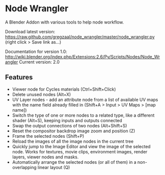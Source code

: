 Node Wrangler
=============
A Blender Addon with various tools to help node workflow.

Download latest version: https://raw.github.com/gregzaal/node_wrangler/master/node_wrangler.py (right click > Save link as...)

Documentation for version 1.0: http://wiki.blender.org/index.php/Extensions:2.6/Py/Scripts/Nodes/Node_Wrangler
Current version: 2.0

Features
--------

* Viewer node for Cycles materials (Ctrl+Shift+Click)
* Delete unused nodes (Alt+X)
* UV Layer nodes - add an attribute node from a list of available UV maps with the name field already filled in (Shift+A > Input > UV Maps > [map name])
* Switch the type of one or more nodes to a related type, like a different shader (Alt+S), keeping inputs and outputs connected
* Swap the output connections of two nodes (Alt+Shift+S)
* Reset the compositor backdrop image zoom and position (Z)
* Frame the selected nodes (Shift+P)
* Reload the images of all the image nodes in the current tree
* Quickly jump to the Image Editor and view the image of the selected node. Works for textures, movie clips, environment images, render layers, viewer nodes and masks.
* Automatically arrange the selected nodes (or all of them) in a non-overlapping linear layout (Q)